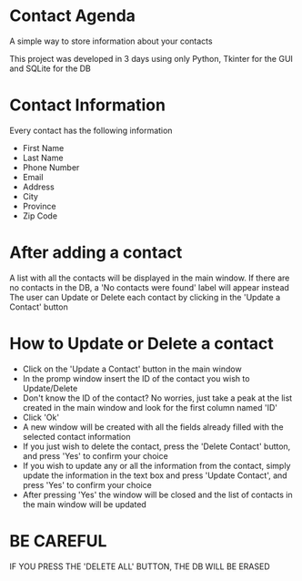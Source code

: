 # Contact Agenda
A simple way to store information about your contacts

This project was developed in 3 days using only Python, Tkinter for the GUI and SQLite for the DB

# Contact Information
Every contact has the following information
- First Name
- Last Name
- Phone Number
- Email
- Address
- City
- Province
- Zip Code

# After adding a contact
A list with all the contacts will be displayed in the main window. If there are no contacts in the DB, a 'No contacts were found' label will appear instead
The user can Update or Delete each contact by clicking in the 'Update a Contact' button

# How to Update or Delete a contact
- Click on the 'Update a Contact' button in the main window
- In the promp window insert the ID of the contact you wish to Update/Delete
-   Don't know the ID of the contact? No worries, just take a peak at the list created in the main window and look for the first column named 'ID'
- Click 'Ok'
- A new window will be created with all the fields already filled with the selected contact information
- If you just wish to delete the contact, press the 'Delete Contact' button, and press 'Yes' to confirm your choice
- If you wish to update any or all the information from the contact, simply update the information in the text box and press 'Update Contact', and press 'Yes' to confirm your choice
- After pressing 'Yes' the window will be closed and the list of contacts in the main window will be updated

# BE CAREFUL
IF YOU PRESS THE 'DELETE ALL' BUTTON, THE DB WILL BE ERASED


